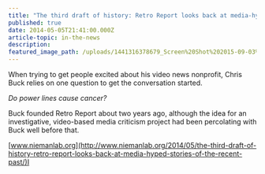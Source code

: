 ```yaml
---
title: "The third draft of history: Retro Report looks back at media-hyped stories of the recent past"
published: true
date: 2014-05-05T21:41:00.000Z
article-topic: in-the-news
description:
featured_image_path: /uploads/1441316378679_Screen%20Shot%202015-09-03%20at%205.39.26%20PM.png
---
```


When trying to get people excited about his video news nonprofit, Chris Buck relies on one question to get the conversation started.

_Do power lines cause cancer?_

Buck founded Retro Report about two years ago, although the idea for an investigative, video-based media criticism project had been percolating with Buck well before that.

[www.niemanlab.org](http://www.niemanlab.org/2014/05/the-third-draft-of-history-retro-report-looks-back-at-media-hyped-stories-of-the-recent-past/)I

